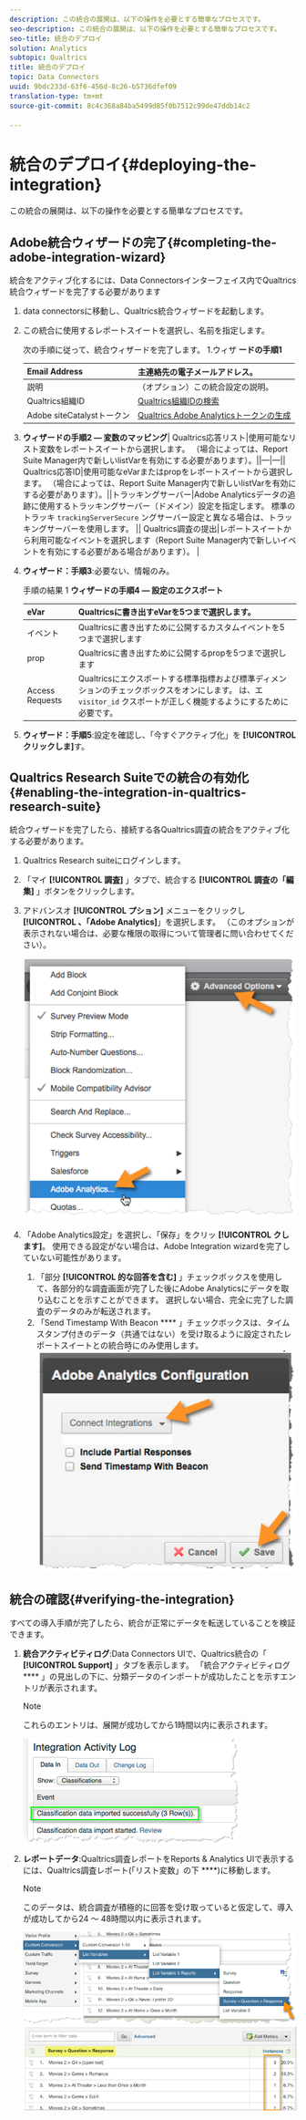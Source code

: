 ```yaml
---
description: この統合の展開は、以下の操作を必要とする簡単なプロセスです。
seo-description: この統合の展開は、以下の操作を必要とする簡単なプロセスです。
seo-title: 統合のデプロイ
solution: Analytics
subtopic: Qualtrics
title: 統合のデプロイ
topic: Data Connectors
uuid: 9bdc233d-63f6-456d-8c26-b5736dfef09
translation-type: tm+mt
source-git-commit: 8c4c368a84ba5499d85f0b7512c99de47ddb14c2

---
```



# 統合のデプロイ{#deploying-the-integration}

この統合の展開は、以下の操作を必要とする簡単なプロセスです。

## Adobe統合ウィザードの完了{#completing-the-adobe-integration-wizard}

統合をアクティブ化するには、Data Connectorsインターフェイス内でQualtrics統合ウィザードを完了する必要があります

1. data connectorsに移動し、Qualtrics統合ウィザードを起動します。
1. この統合に使用するレポートスイートを選択し、名前を指定します。

   次の手順に従って、統合ウィザードを完了します。 1.ウィザ **ードの手順1**

   | Email Address | 主連絡先の電子メールアドレス。 |
   |---|---|
   | 説明 | （オプション）この統合設定の説明。 |
   | Qualtrics組織ID | [Qualtrics組織IDの検索](../qualtrics-overview/qualtrics-org-id.md) |
   | Adobe siteCatalystトークン | [Qualtrics Adobe Analyticsトークンの生成](../qualtrics-overview/qualtrics-token.md) |

1. **ウィザードの手順2 — 変数のマッピング**| Qualtrics応答リスト|使用可能なリスト変数をレポートスイートから選択します。 （場合によっては、Report Suite Manager内で新しいlistVarを有効にする必要があります）。||—|—|| Qualtrics応答ID|使用可能なeVarまたはpropをレポートスイートから選択します。 （場合によっては、Report Suite Manager内で新しいlistVarを有効にする必要があります）。||トラッキングサーバー|Adobe Analyticsデータの追跡に使用するトラッキングサーバー（ドメイン）設定を指定します。 標準のトラッキ `trackingServerSecure` ングサーバー設定と異なる場合は、トラッキングサーバーを使用します。  || Qualtrics調査の提出|レポートスイートから利用可能なイベントを選択します（Report Suite Manager内で新しいイベントを有効にする必要がある場合があります）。  |

1. **ウィザード：手順3**:必要ない、情報のみ。

   手順の結果 1 **ウィザードの手順4 — 設定のエクスポート**

   | eVar | Qualtricsに書き出すeVarを5つまで選択します。 |
   |---|---|
   | イベント | Qualtricsに書き出すために公開するカスタムイベントを5つまで選択します |
   | prop | Qualtricsに書き出すために公開するpropを5つまで選択します |
   | Access Requests | Qualtricsにエクスポートする標準指標および標準ディメンションのチェックボックスをオンにします。 は、エ `visitor_id` クスポートが正しく機能するようにするために必要です。 |

1. **ウィザード：手順5**:設定を確認し、「今すぐアクティブ化」を **[!UICONTROL クリックしま]**&#x200B;す。

## Qualtrics Research Suiteでの統合の有効化{#enabling-the-integration-in-qualtrics-research-suite}

統合ウィザードを完了したら、接続する各Qualtrics調査の統合をアクティブ化する必要があります。

1. Qualtrics Research suiteにログインします。
1. 「マイ **[!UICONTROL 調査]** 」タブで、統合する **[!UICONTROL 調査の「編集]** 」ボタンをクリックします。
1. アドバンスオ **[!UICONTROL プション]** メニューをクリックし **[!UICONTROL 、「Adobe Analytics]**」を選択します。 （このオプションが表示されない場合は、必要な権限の取得について管理者に問い合わせてください）。

   ![](assets/advanced_options.png)

1. 「Adobe Analytics設定」を選択し、「保存」をクリッ **[!UICONTROL クします]**。 使用できる設定がない場合は、Adobe Integration wizardを完了していない可能性があります。
   1. 「部分 **[!UICONTROL 的な回答を含む]** 」チェックボックスを使用して、各部分的な調査画面が完了した後にAdobe Analyticsにデータを取り込むことを示すことができます。 選択しない場合、完全に完了した調査のデータのみが転送されます。
   1. 「Send Timestamp With Beacon **** 」チェックボックスは、タイムスタンプ付きのデータ（共通ではない）を受け取るように設定されたレポートスイートとの統合時にのみ使用します。
   ![](assets/integration_config.png)

## 統合の確認{#verifying-the-integration}

すべての導入手順が完了したら、統合が正常にデータを転送していることを検証できます。

1. **統合アクティビティログ**:Data Connectors UIで、Qualtrics統合の「 **[!UICONTROL Support]** 」タブを表示します。 「統合アクティビティログ **** 」の見出しの下に、分類データのインポートが成功したことを示すエントリが表示されます。

   >[!NOTE]
   >
   >これらのエントリは、展開が成功してから1時間以内に表示されます。

   ![](assets/verify-1.png)

1. **レポートデータ**:Qualtrics調査レポートをReports &amp; Analytics UIで表示するには、Qualtrics調査レポート(「リスト変数」の下 ****)に移動します。

   >[!NOTE]
   >
   >このデータは、統合調査が積極的に回答を受け取っていると仮定して、導入が成功してから24 ～ 48時間以内に表示されます。

   ![](assets/verify-2.png) ![](assets/verify-3.png)


